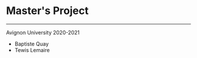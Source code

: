 # Master's Project
----------------------

Avignon University 2020-2021


* Baptiste Quay
* Tewis Lemaire

